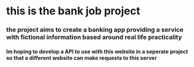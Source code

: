 # this is the bank job project
### the project aims to create a banking app providing a service with fictional information based around real life practicality
#### Im hoping to develop a API to use with this website in a seperate project so that a different website can make requests to this server